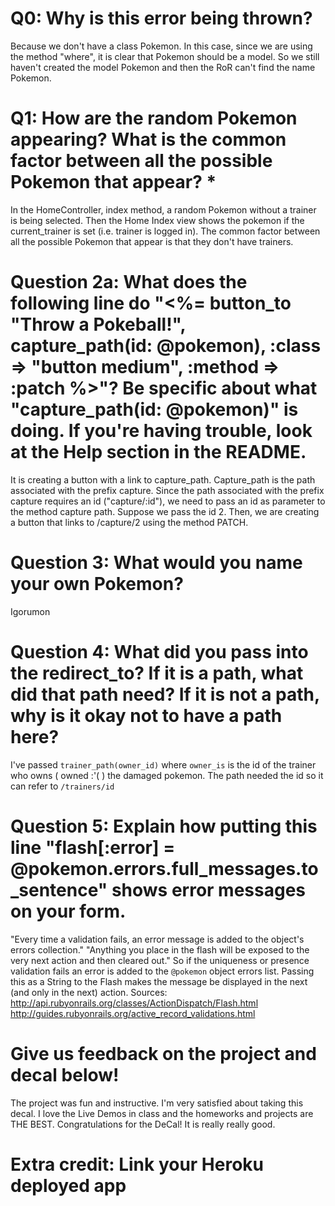 # Q0: Why is this error being thrown?
Because we don't have a class Pokemon. In this case, since we are using the method "where", it is clear that Pokemon should be a model.
So we still haven't created the model Pokemon and then the RoR can't find the name Pokemon.

# Q1: How are the random Pokemon appearing? What is the common factor between all the possible Pokemon that appear? *
In the HomeController, index method, a random Pokemon without a trainer is being selected. Then the Home Index view shows the pokemon
if the current_trainer is set (i.e. trainer is logged in). The common factor between all the possible Pokemon that appear is that
they don't have trainers.

# Question 2a: What does the following line do "<%= button_to "Throw a Pokeball!", capture_path(id: @pokemon), :class => "button medium", :method => :patch %>"? Be specific about what "capture_path(id: @pokemon)" is doing. If you're having trouble, look at the Help section in the README.
It is creating a button with a link to capture_path. Capture_path is the path associated with the prefix capture. Since the path
associated with the prefix capture requires an id ("capture/:id"), we need to pass an id as parameter to the method capture path.
Suppose we pass the id 2. Then, we are creating a button that links to /capture/2 using the method PATCH.

# Question 3: What would you name your own Pokemon?
Igorumon

# Question 4: What did you pass into the redirect_to? If it is a path, what did that path need? If it is not a path, why is it okay not to have a path here?
I've passed `trainer_path(owner_id)` where `owner_is` is the id of the trainer who owns ( owned :'( ) the damaged pokemon.
The path needed the id so it can refer to `/trainers/id`

# Question 5: Explain how putting this line "flash[:error] = @pokemon.errors.full_messages.to_sentence" shows error messages on your form.
"Every time a validation fails, an error message is added to the object's errors collection."
"Anything you place in the flash will be exposed to the very next action and then cleared out."
So if the uniqueness or presence validation fails an error is added to the `@pokemon` object errors list.
Passing this as a String to the Flash makes the message be displayed in the next (and only in the next) action.
Sources:
http://api.rubyonrails.org/classes/ActionDispatch/Flash.html
http://guides.rubyonrails.org/active_record_validations.html


# Give us feedback on the project and decal below!
The project was fun and instructive. I'm very satisfied about taking this decal.
I love the Live Demos in class and the homeworks and projects are THE BEST.
Congratulations for the DeCal! It is really really good.

# Extra credit: Link your Heroku deployed app

